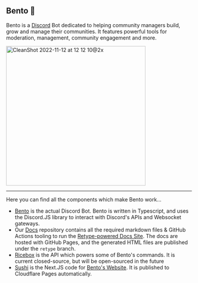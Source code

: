 ## Bento 🍱

Bento is a [Discord]() Bot dedicated to helping community managers build, grow and manage their communities. It features powerful tools for moderation, management, community engagement and more.

<img width="378" alt="CleanShot 2022-11-12 at 12 12 10@2x" src="https://user-images.githubusercontent.com/7383025/201473319-603051aa-cbec-4b91-a5ea-c0f530d516fb.png">

---

Here you can find all the components which make Bento work...

- [Bento](https://github.com/bentodevs/bento) is the actual Discord Bot. Bento is written in Typescript, and uses the Discord.JS library to interact with Discord's APIs and Websocket gateways.
- Our [Docs](https://github.com/bentodevs/docs) repository contains all the required markdown files & GitHub Actions tooling to run the [Retype-powered Docs Site](https://docs.bento-bot.com). The docs are hosted with GitHub Pages, and the generated HTML files are published under the `retype` branch.
- [Ricebox](https://github.com/bentodevs/ricebox) is the API which powers some of Bento's commands. It is current closed-source, but will be open-sourced in the future
- [Sushi](https://github.com/bentodevs/sushi) is the Next.JS code for [Bento's Website](https://bento-bot.com). It is published to Cloudflare Pages automatically.
